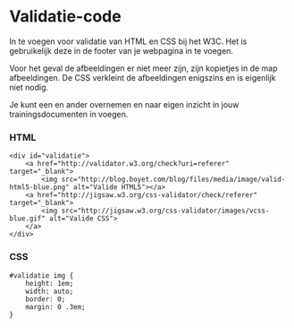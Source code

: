 # Validatie-code

In te voegen voor validatie van HTML en CSS bij het W3C.
Het is gebruikelijk deze in de footer van je webpagina in te voegen.

Voor het geval de afbeeldingen er niet meer zijn, zijn kopietjes in de map afbeeldingen.
De CSS verkleint de afbeeldingen enigszins en is eigenlijk niet nodig.

Je kunt een en ander overnemen en naar eigen inzicht in jouw trainingsdocumenten in voegen.

### HTML

```
<div id="validatie">
    <a href="http://validator.w3.org/check?uri=referer" target="_blank">
        <img src="http://blog.boyet.com/blog/files/media/image/valid-html5-blue.png" alt="Valide HTML5"></a>
    <a href="http://jigsaw.w3.org/css-validator/check/referer" target="_blank">
        <img src="http://jigsaw.w3.org/css-validator/images/vcss-blue.gif" alt="Valide CSS">
    </a>
</div>
```

### CSS

```
#validatie img {
    height: 1em;
    width: auto;
    border: 0;
    margin: 0 .3em;
}
```

